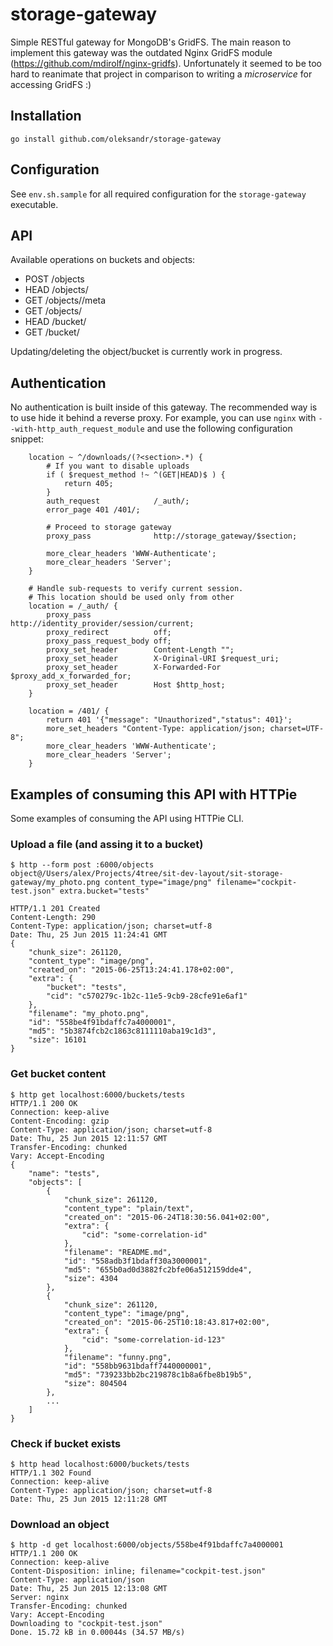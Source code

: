 # storage-gateway

Simple RESTful gateway for MongoDB's GridFS. The main reason to implement this gateway was the outdated Nginx GridFS module (https://github.com/mdirolf/nginx-gridfs). Unfortunately it seemed to be too hard to reanimate that project in comparison to writing a _microservice_ for accessing GridFS :)

## Installation

    go install github.com/oleksandr/storage-gateway

## Configuration

See `env.sh.sample` for all required configuration for the `storage-gateway` executable.

## API

Available operations on buckets and objects:

 * POST /objects
 * HEAD /objects/<id>
 * GET /objects/<id>/meta
 * GET /objects/<id>
 * HEAD /bucket/<name>
 * GET /bucket/<name>

Updating/deleting the object/bucket is currently work in progress.

## Authentication

No authentication is built inside of this gateway. The recommended way is to use hide it behind a reverse proxy. For example, you can use `nginx` with `--with-http_auth_request_module` and use the following configuration snippet:

        location ~ ^/downloads/(?<section>.*) {
            # If you want to disable uploads
            if ( $request_method !~ ^(GET|HEAD)$ ) {
                return 405;
            }
            auth_request            /_auth/;
            error_page 401 /401/;

            # Proceed to storage gateway
            proxy_pass              http://storage_gateway/$section;

            more_clear_headers 'WWW-Authenticate';
            more_clear_headers 'Server';
        }

        # Handle sub-requests to verify current session.
        # This location should be used only from other
        location = /_auth/ {
            proxy_pass              http://identity_provider/session/current;
            proxy_redirect          off;
            proxy_pass_request_body off;
            proxy_set_header        Content-Length "";
            proxy_set_header        X-Original-URI $request_uri;
            proxy_set_header        X-Forwarded-For $proxy_add_x_forwarded_for;
            proxy_set_header        Host $http_host;
        }

        location = /401/ {
            return 401 '{"message": "Unauthorized","status": 401}';
            more_set_headers "Content-Type: application/json; charset=UTF-8";
            more_clear_headers 'WWW-Authenticate';
            more_clear_headers 'Server';
        }


## Examples of consuming this API with HTTPie

Some examples of consuming the API using HTTPie CLI.

### Upload a file (and assing it to a bucket)

    $ http --form post :6000/objects object@/Users/alex/Projects/4tree/sit-dev-layout/sit-storage-gateway/my_photo.png content_type="image/png" filename="cockpit-test.json" extra.bucket="tests"
     
    HTTP/1.1 201 Created
    Content-Length: 290
    Content-Type: application/json; charset=utf-8
    Date: Thu, 25 Jun 2015 11:24:41 GMT
    {
        "chunk_size": 261120,
        "content_type": "image/png",
        "created_on": "2015-06-25T13:24:41.178+02:00",
        "extra": {
            "bucket": "tests",
            "cid": "c570279c-1b2c-11e5-9cb9-28cfe91e6af1"
        },
        "filename": "my_photo.png",
        "id": "558be4f91bdaffc7a4000001",
        "md5": "5b3874fcb2c1863c8111110aba19c1d3",
        "size": 16101
    }

### Get bucket content

    $ http get localhost:6000/buckets/tests 
    HTTP/1.1 200 OK
    Connection: keep-alive
    Content-Encoding: gzip
    Content-Type: application/json; charset=utf-8
    Date: Thu, 25 Jun 2015 12:11:57 GMT
    Transfer-Encoding: chunked
    Vary: Accept-Encoding
    {
        "name": "tests",
        "objects": [
            {
                "chunk_size": 261120,
                "content_type": "plain/text",
                "created_on": "2015-06-24T18:30:56.041+02:00",
                "extra": {
                    "cid": "some-correlation-id"
                },
                "filename": "README.md",
                "id": "558adb3f1bdaff30a3000001",
                "md5": "655b0ad0d3882fc2bfe06a512159dde4",
                "size": 4304
            },
            {
                "chunk_size": 261120,
                "content_type": "image/png",
                "created_on": "2015-06-25T10:18:43.817+02:00",
                "extra": {
                    "cid": "some-correlation-id-123"
                },
                "filename": "funny.png",
                "id": "558bb9631bdaff7440000001",
                "md5": "739233bb2bc219878c1b8a6fbe8b19b5",
                "size": 804504
            },
            ...
        ]
    }

### Check if bucket exists

    $ http head localhost:6000/buckets/tests
    HTTP/1.1 302 Found
    Connection: keep-alive
    Content-Type: application/json; charset=utf-8
    Date: Thu, 25 Jun 2015 12:11:28 GMT

### Download an object

    $ http -d get localhost:6000/objects/558be4f91bdaffc7a4000001
    HTTP/1.1 200 OK
    Connection: keep-alive
    Content-Disposition: inline; filename="cockpit-test.json"
    Content-Type: application/json
    Date: Thu, 25 Jun 2015 12:13:08 GMT
    Server: nginx
    Transfer-Encoding: chunked
    Vary: Accept-Encoding
    Downloading to "cockpit-test.json"
    Done. 15.72 kB in 0.00044s (34.57 MB/s)
